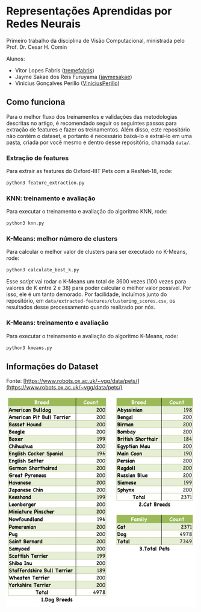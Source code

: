 # Representações Aprendidas por Redes Neurais
Primeiro trabalho da disciplina de Visão Computacional, ministrada pelo Prof. Dr. Cesar H. Comin

Alunos:
- Vitor Lopes Fabris ([tremefabris](https://github.com/tremefabris))
- Jayme Sakae dos Reis Furuyama ([jaymesakae](https://github.com/jaymesakae))
- Vinicius Gonçalves Perillo ([ViniciusPerillo](https://github.com/ViniciusPerillo))

## Como funciona

Para o melhor fluxo dos treinamentos e validações das metodologias descritas no artigo, é recomendado seguir os seguintes passos para extração de features e fazer os treinamentos. Além disso, este repositório não contém o dataset, e portanto é necessário baixá-lo e extraí-lo em uma pasta, criada por você mesmo e dentro desse repositório, chamada `data/`.


### Extração de features
Para extrair as features do Oxford-IIIT Pets com a ResNet-18, rode:

```bash
python3 feature_extraction.py
```

### KNN: treinamento e avaliação
Para executar o treinamento e avaliação do algoritmo KNN, rode:

```bash
python3 knn.py
```

### K-Means: melhor número de clusters
Para calcular o melhor valor de clusters para ser executado no K-Means, rode:

```bash
python3 calculate_best_k.py
```
Esse _script_ vai rodar o K-Means um total de 3600 vezes (100 vezes para valores de K entre 2 e 38) para poder calcular o melhor valor possível. Por isso, ele é um tanto demorado. Por facilidade, incluímos junto do repositório, em `data/extracted-features/clustering_scores.csv`, os resultados desse processamento quando realizado por nós.

### K-Means: treinamento e avaliação
Para executar o treinamento e avaliação do algoritmo K-Means, rode:

```bash
python3 kmeans.py
```

## Informações do Dataset

Fonte: [https://www.robots.ox.ac.uk/~vgg/data/pets/](https://www.robots.ox.ac.uk/~vgg/data/pets/)

![Informações do Oxford-IIIT Pets](markdown/dataset_statistics.jpg)